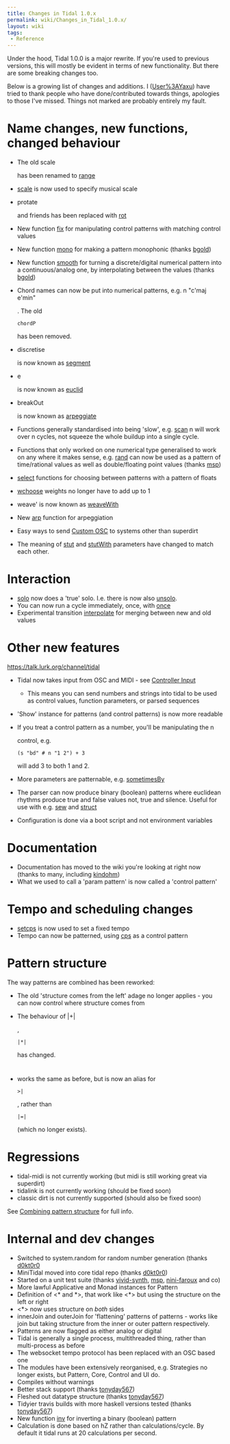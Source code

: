 ```yaml
---
title: Changes in Tidal 1.0.x
permalink: wiki/Changes_in_Tidal_1.0.x/
layout: wiki
tags:
 - Reference
---
```


Under the hood, Tidal 1.0.0 is a major rewrite. If you're used to
previous versions, this will mostly be evident in terms of new
functionality. But there are some breaking changes too.

Below is a growing list of changes and additions. I
([User%3AYaxu](/wiki/User%3AYaxu "wikilink")) have tried to thank people who
have done/contributed towards things, apologies to those I've missed.
Things not marked are probably entirely my fault.

# Name changes, new functions, changed behaviour

-   The old
        scale

    has been renamed to [range](range "wikilink")

-   [scale](scale "wikilink") is now used to specify musical scale

-   protate

    and friends has been replaced with [rot](rot "wikilink")

-   New function [fix](fix "wikilink") for manipulating control patterns
    with matching control values

-   New function [mono](mono "wikilink") for making a pattern monophonic
    (thanks [bgold](https://github.com/bgold-cosmos/))

-   New function [smooth](smooth "wikilink") for turning a
    discrete/digital numerical pattern into a continuous/analog one, by
    interpolating between the values (thanks
    [bgold](https://github.com/bgold-cosmos/))

-   Chord names can now be put into numerical patterns, e.g.
        n "c'maj e'min"

    . The old

        chordP

    has been removed.

-   discretise

    is now known as [segment](segment "wikilink")

-   e

    is now known as [euclid](euclid "wikilink")

-   breakOut

    is now known as [arpeggiate](arpeggiate "wikilink")

-   Functions generally standardised into being 'slow', e.g.
    [scan](scan "wikilink") n will work over n cycles, not squeeze the
    whole buildup into a single cycle.

-   Functions that only worked on one numerical type generalised to work
    on any where it makes sense, e.g. [rand](rand "wikilink") can now be
    used as a pattern of time/rational values as well as double/floating
    point values (thanks [msp](https://github.com/msp/))

-   [select](select "wikilink") functions for choosing between patterns
    with a pattern of floats

-   [wchoose](wchoose "wikilink") weights no longer have to add up to 1

-   weave' is now known as [weaveWith](weaveWith "wikilink")

-   New [arp](arp "wikilink") function for arpeggiation

-   Easy ways to send [Custom OSC](/wiki/Custom_OSC "wikilink") to systems
    other than superdirt

-   The meaning of [stut](stut "wikilink") and
    [stutWith](stutWith "wikilink") parameters have changed to match
    each other.

# Interaction

-   [solo](solo "wikilink") now does a 'true' solo. I.e. there is now
    also [unsolo](unsolo "wikilink").
-   You can now run a cycle immediately, once, with
    [once](once "wikilink")
-   Experimental transition [interpolate](interpolate "wikilink") for
    merging between new and old values

# Other new features

<https://talk.lurk.org/channel/tidal>

-   Tidal now takes input from OSC and MIDI - see [Controller
    Input](/wiki/Controller_Input "wikilink")
    -   This means you can send numbers and strings into tidal to be
        used as control values, function parameters, or parsed sequences
-   'Show' instance for patterns (and control patterns) is now more
    readable
-   If you treat a control pattern as a number, you'll be manipulating
    the
        n

    control, e.g.

        (s "bd" # n "1 2") + 3

    will add 3 to both 1 and 2.
-   More parameters are patternable, e.g.
    [sometimesBy](sometimesBy "wikilink")
-   The parser can now produce binary (boolean) patterns where euclidean
    rhythms produce true and false values not, true and silence. Useful
    for use with e.g. [sew](sew "wikilink") and
    [struct](struct "wikilink")
-   Configuration is done via a boot script and not environment
    variables

# Documentation

-   Documentation has moved to the wiki you're looking at right now
    (thanks to many, including [kindohm](http://github.com/kindohm))
-   What we used to call a 'param pattern' is now called a 'control
    pattern'

# Tempo and scheduling changes

-   [setcps](/wiki/Interaction#Changing_tempo_with_setcps "wikilink") is now
    used to set a fixed tempo
-   Tempo can now be patterned, using [cps](cps "wikilink") as a control
    pattern

# Pattern structure

The way patterns are combined has been reworked:

-   The old 'structure comes from the left' adage no longer applies -
    you can now control where structure comes from

-   The behaviour of
        |+|

    ,

        |*|

    has changed.

-   #

    works the same as before, but is now an alias for

        >|

    , rather than

        |=|

    (which no longer exists).

# Regressions

-   tidal-midi is not currently working (but midi is still working great
    via superdirt)
-   tidalink is not currently working (should be fixed soon)
-   classic dirt is not currently supported (should also be fixed soon)

See [Combining pattern
structure](/wiki/Combining_pattern_structure "wikilink") for full info.

# Internal and dev changes

-   Switched to system.random for random number generation (thanks
    [d0kt0r0](https://github.com/d0kt0r0/)
-   MiniTidal moved into core tidal repo (thanks
    [d0kt0r0](https://github.com/d0kt0r0/))
-   Started on a unit test suite (thanks
    [vivid-synth](https://github.com/vivid-synth),
    [msp](https://github.com/msp/),
    [nini-faroux](https://github.com/nini-faroux) and co)
-   More lawful Applicative and Monad instances for Pattern
-   Definition of \<\* and \*\>, that work like \<\*\> but using the
    structure on the left or right
-   \<\*\> now uses structure on *both* sides
-   innerJoin and outerJoin for 'flattening' patterns of patterns -
    works like join but taking structure from the inner or outer pattern
    respectively.
-   Patterns are now flagged as either analog or digital
-   Tidal is generally a single process, multithreaded thing, rather
    than multi-process as before
-   The websocket tempo protocol has been replaced with an OSC based one
-   The modules have been extensively reorganised, e.g. Strategies no
    longer exists, but Pattern, Core, Control and UI do.
-   Compiles without warnings
-   Better stack support (thanks
    [tonyday567](https://github.com/tonyday567))
-   Fleshed out datatype structure (thanks
    [tonyday567](https://github.com/tonyday567))
-   Tidyier travis builds with more haskell versions tested (thanks
    [tonyday567](https://github.com/tonyday567))
-   New function [inv](inv "wikilink") for inverting a binary (boolean)
    pattern
-   Calculation is done based on hZ rather than calculations/cycle. By
    default it tidal runs at 20 calculations per second.
